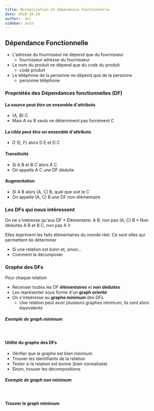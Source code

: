 ```yaml
---
title: Normalisation et dépendance fonctionnelle
date: 2018-10-29
author:  Sol
sidebar: auto
---
```


##  Dépendance Fonctionnelle

* L'adresse du fournisseur ne dépend que du fournisseur
    * fournisseur <Fa fa="arrow-right"/> adresse du fournisseur
* Le nom du produit ne dépend que du code du produit
    * code <Fa fa="arrow-right"/> produit
* Le téléphone de la personne ne dépend que de la personne
    * personne <Fa fa="arrow-right"/>téléphone




<Col proportions="5/7" vAlign="40">
<template slot="left">

![Image](https://i.imgur.com/vNUO6oI.png)

</template>
<template slot="right">

#### Notation:
* A, B, C, ... attributs
* X, Y, Z, ... ensembles d'attributs

* A <Fa fa="arrow-right"/> B signifie:
    * A détermine B
    * B dépend de A
    * A est la source de la dépendance fonctionnelle
    * B est la cible de la dépendance fonctionnelle
* A <Fa fa="arrow-right"/> B Si et seulement si, dans une relation R(A, B, ...) à une valeur donnée de A correspond toujours la même valeur de B

</template>
</Col>

### Propriétés des Dépendances fonctionnelles (DF)

#### La source peut être un ensemble d'attributs
* (A, B) <Fa fa="arrow-right"/> C
* Mais A ou B seuls ne déterminent pas forcément C

#### La cible peut être un ensemble d'attributs
* D <Fa fa="arrow-right"/>(E, F) alors D <Fa fa="arrow-right"/> E et D <Fa fa="arrow-right"/> C

#### Transitivité 
* Si A <Fa fa="arrow-right"/> B et B <Fa fa="arrow-right"/> C alors A <Fa fa="arrow-right"/> C
* On appelle A <Fa fa="arrow-right"/> C une DF déduite

#### Augmentation
* SI A <Fa fa="arrow-right"/>B alors (A, C) <Fa fa="arrow-right"/>B, quel que soit le C
* On appelle (A, C) <Fa fa="arrow-right"/>B une DF non-élémentaire

### Les DFs qui nous intéressent
On ne s'intéresse qu'aux DF
    * Élémentaire: A <Fa fa="arrow-right"/> B, non pas (A, C) <Fa fa="arrow-right"/>B
    * Non déduites A <Fa fa="arrow-right"/> B et B <Fa fa="arrow-right"/>C, non pas A <Fa fa="arrow-right"/> V

Elles éxpriment les faits élémentaires du monde réel.
Ce sont elles qui permettent de déterminer
* Si une relation est bonn et, sinon...
* Comment la décomposer

### Graphe des DFs
Pour chaque relation
* Recenser toutes les DF **élémentaires** et **non déduites**
* Les représenter sous forme d'un **graph orienté**
* On s'inteéresse au **graphe minimum** des DFs
    * Une relation peut avoir plusieurs graphes minimum, ils sont alors équivalents
  
##### Exemple de graph minimum
<br>

<Col proportions="6/6" vAlign="0">
<template slot="left">

<Media
    src="https://i.imgur.com/2fHyzZL.png"
/>

</template>
<template slot="right">

R(A, B, C, D, E)
* E <Fa fa="arrow-right"/> (A, B, C)
* C <Fa fa="arrow-right"/> D

</template>
</Col>

#### Utilité du graphe des DFs

* Vérifier que le graphe est bien minimum
* Trouver les identifiants de la relation
* Tester si la relation est bonne (bien normalisée)
* Sinon, trouver les décompositions

##### Exemple de graph non minimum

<br>

<Col proportions="6/6" vAlign="0">
<template slot="left">

![Image](https://i.imgur.com/pvbtlWa.png)

</template>
<template slot="right">

* E <Fa fa="arrow-right"/>D est déduite de E <Fa fa="arrow-right"/>C et C <Fa fa="arrow-right"/> D
* Il faut supprimer E <Fa fa="arrow-right"/> D du graph

</template>
</Col>

#### Trouver le graph minimum

<br>

<Col proportions="6/6" vAlign="0">
<template slot="left">

![Image](https://i.imgur.com/kjVX6RW.png)

</template>
<template slot="right">

* DF déduites
    * Une DF A <Fa fa="arrow-right"/>B est déduite si il existe un autre chemin plus long entre A et B (ex: A <Fa fa="arrow-right"/>C, C <Fa fa="arrow-right"/>D, D <Fa fa="arrow-right"/> F, F <Fa fa="arrow-right"/> B

</template>
</Col>

<br>
<br>

<Col proportions="6/6" vAlign="20">
<template slot="left">

![Image](https://i.imgur.com/pd2llw2.png)

</template>
<template slot="right">

* X <Fa fa="arrow-right"/>D est non-élémentaire si il existe une DF Y <Fa fa="arrow-right"/>D telle que X contient Y

</template>
</Col>

